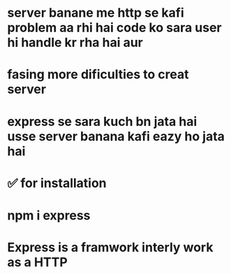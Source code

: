# server banane me http se kafi problem aa rhi hai code ko sara user hi handle kr rha hai aur 
# fasing more dificulties to creat server 


# express se sara kuch bn jata hai usse server banana kafi eazy ho jata hai



# ✅ for installation
# npm i express
# Express is a framwork interly work as a HTTP
